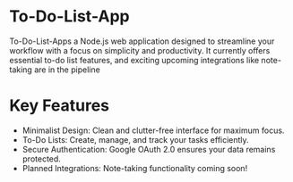 <h1>To-Do-List-App</h1>

<p>
To-Do-List-Apps a Node.js web application designed to streamline your workflow with a focus on simplicity and productivity. It currently offers essential to-do list features, and exciting upcoming integrations like note-taking are in the pipeline
</p>

# Key Features
- Minimalist Design: Clean and clutter-free interface for maximum focus.
- To-Do Lists: Create, manage, and track your tasks efficiently.
- Secure Authentication: Google OAuth 2.0 ensures your data remains protected.
- Planned Integrations: Note-taking functionality coming soon!
